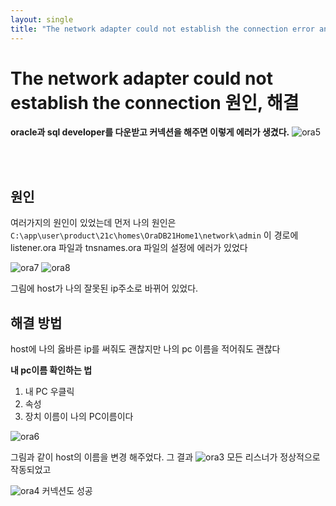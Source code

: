 ```yaml
---
layout: single
title: "The network adapter could not establish the connection error and solution"
---
```


# The network adapter could not establish the connection 원인, 해결
**oracle과 sql developer를 다운받고 커넥션을 해주면 이렇게 에러가 생겼다.**
![ora5](https://github.com/ojinga32/ojinga32.github.io/assets/133554766/c1d05b42-43fc-4a1b-ab23-b9cfaefc6467)

<br/><br/>

## 원인
여러가지의 원인이 있었는데 먼저 나의 원인은 <br/>
<code>C:\app\user\product\21c\homes\OraDB21Home1\network\admin</code>
이 경로에 listener.ora 파일과 tnsnames.ora 파일의 설정에 에러가 있었다<br/>

![ora7](https://github.com/ojinga32/ojinga32.github.io/assets/133554766/caf0a525-822f-49f0-aff7-d57c5ffb6d94)
![ora8](https://github.com/ojinga32/ojinga32.github.io/assets/133554766/3ec5a817-0a3e-490a-8601-435e12ae639f)

그림에 host가 나의 잘못된 ip주소로 바뀌어 있었다.

## 해결 방법
host에 나의 옳바른 ip를 써줘도 괜찮지만 나의 pc 이름을 적어줘도 괜찮다

**내 pc이름 확인하는 법**
1. 내  PC 우클릭
2. 속성
3. 장치 이름이 나의 PC이름이다

![ora6](https://github.com/ojinga32/ojinga32.github.io/assets/133554766/216b5a4f-a195-48b4-99bf-c65f7f5ecf58)

그림과 같이 host의 이름을 변경 해주었다. 그 결과
![ora3](https://github.com/ojinga32/ojinga32.github.io/assets/133554766/b5bb8852-2fc0-40f1-97da-df82cccd4f2e)
모든 리스너가 정상적으로 작동되었고

![ora4](https://github.com/ojinga32/ojinga32.github.io/assets/133554766/99937815-b5fe-44f9-903e-44739858d4d2)
커넥션도 성공





